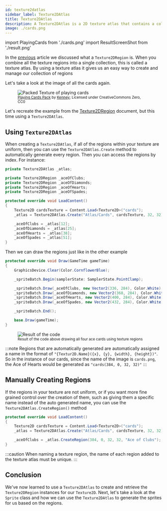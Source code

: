 ```yaml
---
id: texture2datlas
sidebar_label: Texture2DAtlas
title: Texture2DAtlas
description: A Texture2DAtlas is a 2D texture atlas that contains a collection of texture regions.
image: ./cards.png
---
```


import PlayingCards from './cards.png'
import ResultScreenShot from './result.png'

In the [previous](../texture2dregion/texture2dregion.md) article we discussed what a `Texture2DRegion` is.  When you combine all the texture regions into a single collection, this is called a texture atlas. By using a texture atlas it gives us an easy way to create and manage our collection of regions

Let's take a look at the image of all the cards again.

<figure>
    <img src={PlayingCards} style={{width: '100%', imageRendering: 'pixelated'}} alt="Packed Texture of playing cards"/>
    <figcaption>
        <small>
            <a href="https://kenney.nl/assets/playing-cards-pack">Playing Cards Pack</a> by <a href="https://www.kenney.nl">Kenney</a>; Licensed under CreativeCommons Zero, CC0
        </small>
    </figcaption>
</figure>

Let's recreate the example from the [Texture2DRegion](/docs/features/texture-handling/texture2dregion/texture2dregion.md) document, but this time using a `Texture2DAtlas`.

## Using `Texture2DAtlas`
When creating a `Texture2DAtlas`, if all of the regions within your texture are uniform, then you can use the `Texture2DAtlas.Create` method to automatically generate every region.  Then you can access the regions by index. For instance:

```cs
private Texture2DAtlas _atlas;

private Texture2DRegion _aceOfClubs;
private Texture2DRegion _aceOfDiamonds;
private Texture2DRegion _aceOfHearts;
private Texture2DRegion _aceOfSpades;

protected override void LoadContent()
{
    Texture2D cardsTexture = Content.Load<Texture2D>("cards");
    _atlas = Texture2DAtlas.Create("Atlas/Cards", cardsTexture, 32, 32);

    _aceOfClubs = _atlas[12];
    _aceOfDiamonds = _atlas[25];
    _aceOfHearts = _atlas[38];
    _aceOfSpades = _atlas[51];
}
```

Then we can draw the regions just like in the other example

```cs
protected override void Draw(GameTime gameTime)
{
    GraphicsDevice.Clear(Color.CornflowerBlue);

    _spriteBatch.Begin(samplerState: SamplerState.PointClamp);

    _spriteBatch.Draw(_aceOfClubs, new Vector2(336, 284), Color.White);
    _spriteBatch.Draw(_aceOfDiamonds, new Vector2(368, 284), Color.White);
    _spriteBatch.Draw(_aceOfHearts, new Vector2(400, 284), Color.White);
    _spriteBatch.Draw(_aceOfSpades, new Vector2(432, 284), Color.White);

    _spriteBatch.End();

    base.Draw(gameTime);
}
```

<figure>
    <img src={ResultScreenShot} style={{width: '100%', imageRendering: 'pixelated'}} alt="Result of the code"/>
    <figcaption>
        <small>Result of the code above drawing all four ace cards using texture regions</small>
    </figcaption>
</figure>

:::note
Regions that are automatically generated are automatically assigned a name in the format of `"{Textur2D.Name}({x}, {y}, {width}, {height})"`.  So in the instance of our cards, since the name of the image is `cards.png`, the Ace of Hearts would be generated as `"cards(384, 0, 32, 32)"`
:::

## Manually Creating Regions
If the regions in your texture are not uniform, or if you want more fine grained control over the creation of them, such as giving them a specific name instead of the auto generated name, you can use the `Texture2DAtlas.CreateRegion()` method

```cs
protected override void LoadContent()
{
    Texture2D cardsTexture = Content.Load<Texture2D>("cards");
    _atlas = Texture2DAtlas.Create("Atlas/Cards", cardsTexture, 32, 32);

    _aceOfClubs = _atlas.CreateRegion(384, 0, 32, 32, "Ace of Clubs");
}
```

:::caution
When naming a texture region, the name of each region added to the texture atlas must be unique.
:::


## Conclusion
We've now learned to use a `Texture2DAtlas` to create and retrieve the `Texture2DRegion` instances for our `Texture2D`.  Next, let's take a look at the `Sprite` class and how we can use the `Texture2DAtlas` to generate the sprites for us based on the regions.
